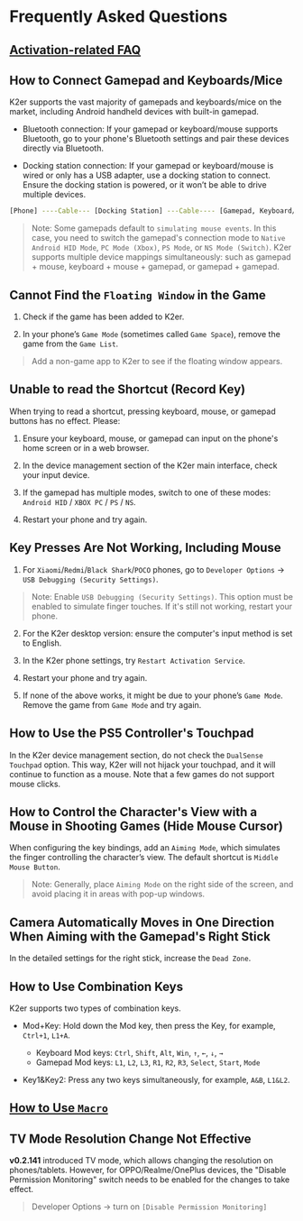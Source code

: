 # Frequently Asked Questions

## [Activation-related FAQ](/activation.md)

## How to Connect Gamepad and Keyboards/Mice

K2er supports the vast majority of gamepads and keyboards/mice on the market, including Android handheld devices with built-in gamepad.

* Bluetooth connection: If your gamepad or keyboard/mouse supports Bluetooth, go to your phone's Bluetooth settings and pair these devices directly via Bluetooth.

* Docking station connection: If your gamepad or keyboard/mouse is wired or only has a USB adapter, use a docking station to connect. Ensure the docking station is powered, or it won’t be able to drive multiple devices.

```bash
[Phone] ----Cable--- [Docking Station] ---Cable---- [Gamepad, Keyboard/Mouse]
```

> Note: Some gamepads default to `simulating mouse events`. In this case, you need to switch the gamepad's connection mode to `Native Android HID Mode`, `PC Mode (Xbox)`, `PS Mode`, or `NS Mode (Switch)`.
> K2er supports multiple device mappings simultaneously: such as gamepad + mouse, keyboard + mouse + gamepad, or gamepad + gamepad.

## Cannot Find the `Floating Window` in the Game

1. Check if the game has been added to K2er.

2. In your phone’s `Game Mode` (sometimes called `Game Space`), remove the game from the `Game List`.

> Add a non-game app to K2er to see if the floating window appears.

## Unable to read the Shortcut (Record Key)

When trying to read a shortcut, pressing keyboard, mouse, or gamepad buttons has no effect. Please:

1. Ensure your keyboard, mouse, or gamepad can input on the phone's home screen or in a web browser.

2. In the device management section of the K2er main interface, check your input device.

3. If the gamepad has multiple modes, switch to one of these modes: `Android HID` / `XBOX PC` / `PS` / `NS`.

4. Restart your phone and try again.

## Key Presses Are Not Working, Including Mouse

1. For `Xiaomi`/`Redmi`/`Black Shark`/`POCO` phones, go to `Developer Options` -> `USB Debugging (Security Settings)`.

> Note: Enable `USB Debugging (Security Settings)`. This option must be enabled to simulate finger touches. If it's still not working, restart your phone.

2. For the K2er desktop version: ensure the computer's input method is set to English.

3. In the K2er phone settings, try `Restart Activation Service`.

4. Restart your phone and try again.

5. If none of the above works, it might be due to your phone’s `Game Mode`. Remove the game from `Game Mode` and try again.

## How to Use the PS5 Controller's Touchpad

In the K2er device management section, do not check the `DualSense Touchpad` option. This way, K2er will not hijack your touchpad, and it will continue to function as a mouse. Note that a few games do not support mouse clicks.

## How to Control the Character's View with a Mouse in Shooting Games (Hide Mouse Cursor)

When configuring the key bindings, add an `Aiming Mode`, which simulates the finger controlling the character’s view. The default shortcut is `Middle Mouse Button`.

> Note: Generally, place `Aiming Mode` on the right side of the screen, and avoid placing it in areas with pop-up windows.

## Camera Automatically Moves in One Direction When Aiming with the Gamepad's Right Stick

In the detailed settings for the right stick, increase the `Dead Zone`.

## How to Use Combination Keys

K2er supports two types of combination keys.

* Mod+Key: Hold down the Mod key, then press the Key, for example, `Ctrl+1`, `L1+A`.
   - Keyboard Mod keys: `Ctrl`, `Shift`, `Alt`, `Win`, `↑`, `←`, `↓`, `→`
   - Gamepad Mod keys: `L1`, `L2`, `L3`, `R1`, `R2`, `R3`, `Select`, `Start`, `Mode`
   
* Key1&Key2: Press any two keys simultaneously, for example, `A&B`, `L1&L2`.

## [How to Use `Macro`](/mappings/macro.md)

## TV Mode Resolution Change Not Effective

**v0.2.141** introduced TV mode, which allows changing the resolution on phones/tablets. However, for OPPO/Realme/OnePlus devices, the "Disable Permission Monitoring" switch needs to be enabled for the changes to take effect.

> Developer Options -> turn on `[Disable Permission Monitoring]`
